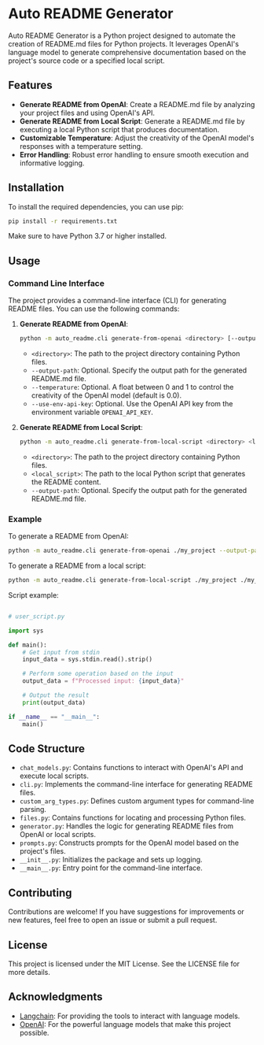 # Auto README Generator

Auto README Generator is a Python project designed to automate the creation of README.md files for Python projects. It leverages OpenAI's language model to generate comprehensive documentation based on the project's source code or a specified local script.

## Features

- **Generate README from OpenAI**: Create a README.md file by analyzing your project files and using OpenAI's API.
- **Generate README from Local Script**: Generate a README.md file by executing a local Python script that produces documentation.
- **Customizable Temperature**: Adjust the creativity of the OpenAI model's responses with a temperature setting.
- **Error Handling**: Robust error handling to ensure smooth execution and informative logging.

## Installation

To install the required dependencies, you can use pip:

```bash
pip install -r requirements.txt
```

Make sure to have Python 3.7 or higher installed.

## Usage

### Command Line Interface

The project provides a command-line interface (CLI) for generating README files. You can use the following commands:

1. **Generate README from OpenAI**:

   ```bash
   python -m auto_readme.cli generate-from-openai <directory> [--output-path <path>] [--temperature <float>] [--use-env-api-key]
   ```

   - `<directory>`: The path to the project directory containing Python files.
   - `--output-path`: Optional. Specify the output path for the generated README.md file.
   - `--temperature`: Optional. A float between 0 and 1 to control the creativity of the OpenAI model (default is 0.0).
   - `--use-env-api-key`: Optional. Use the OpenAI API key from the environment variable `OPENAI_API_KEY`.

2. **Generate README from Local Script**:

   ```bash
   python -m auto_readme.cli generate-from-local-script <directory> <local_script> [--output-path <path>]
   ```

   - `<directory>`: The path to the project directory containing Python files.
   - `<local_script>`: The path to the local Python script that generates the README content.
   - `--output-path`: Optional. Specify the output path for the generated README.md file.

### Example

To generate a README from OpenAI:

```bash
python -m auto_readme.cli generate-from-openai ./my_project --output-path ./my_project/README.md --temperature 0.5
```

To generate a README from a local script:

```bash
python -m auto_readme.cli generate-from-local-script ./my_project ./my_script.py --output-path ./my_project/README.md
```

Script example:

```py

# user_script.py

import sys

def main():
    # Get input from stdin
    input_data = sys.stdin.read().strip()

    # Perform some operation based on the input
    output_data = f"Processed input: {input_data}"

    # Output the result
    print(output_data)

if __name__ == "__main__":
    main()
```

## Code Structure

- `chat_models.py`: Contains functions to interact with OpenAI's API and execute local scripts.
- `cli.py`: Implements the command-line interface for generating README files.
- `custom_arg_types.py`: Defines custom argument types for command-line parsing.
- `files.py`: Contains functions for locating and processing Python files.
- `generator.py`: Handles the logic for generating README files from OpenAI or local scripts.
- `prompts.py`: Constructs prompts for the OpenAI model based on the project's files.
- `__init__.py`: Initializes the package and sets up logging.
- `__main__.py`: Entry point for the command-line interface.

## Contributing

Contributions are welcome! If you have suggestions for improvements or new features, feel free to open an issue or submit a pull request.

## License

This project is licensed under the MIT License. See the LICENSE file for more details.

## Acknowledgments

- [Langchain](https://langchain.com/): For providing the tools to interact with language models.
- [OpenAI](https://openai.com/): For the powerful language models that make this project possible.
